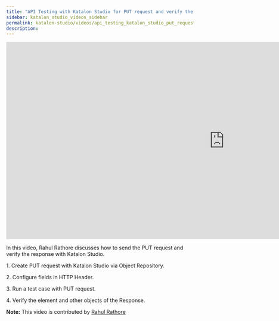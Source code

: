 ```yaml
---
title: "API Testing with Katalon Studio for PUT request and verify the response"
sidebar: katalon_studio_videos_sidebar
permalink: katalon-studio/videos/api_testing_katalon_studio_put_request_verify_response_rahul.html
description:
---
```


<iframe width="1169" height="529" src="https://www.youtube.com/embed/0Ay6Ta3ir-M?list=PLlsKgYi2Lw732Snuu4qPlkvnOykiiatKc" frameborder="0" allow="accelerometer; autoplay; clipboard-write; encrypted-media; gyroscope; picture-in-picture" allowfullscreen></iframe>

In this video, Rahul Rathore discusses how to send the PUT request and verify the response with Katalon Studio.

1\. Create PUT request with Katalon Studio via Object Repository.

2\. Configure fields in HTTP Header.

3\. Run a test case with PUT request.

4\. Verify the element and other objects of the Response.

**Note:** This video is contributed by [Rahul Rathore](https://www.youtube.com/channel/UCeuu4kw1a7SRSdH7TGAn7gg)